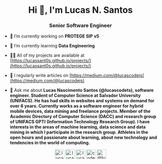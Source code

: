<h1 align="center">Hi 👋, I'm Lucas N. Santos</h1>
<h3 align="center">Senior Software Engineer</h3>

- 🔭 I’m currently working on **PROTEGE SIP v5**

- 🌱 I’m currently learning **Data Engineering**

- 👨‍💻 All of my projects are available at [https://lucassant0s.github.io/projects/](https://lucassant0s.github.io/projects/)

- 📝 I regularly write articles on [https://medium.com/@lucascodejs](https://medium.com/@lucascodejs)

- 💬 Ask me about **Lucas Nascimento Santos (@lucascodets), software engineer. Student of Computer Science at Salvador University (UNIFACS). He has had skills in websites and systems on demand for over 6 years. Currently works as a software engineer for hybrid mobile devices, data mining and freelance projects. Member of the Academic Directory of Computer Science (DACC) and research group of UNIFACS GPTI (Information Technology Research Group). I have interests in the areas of machine learning, data science and data mining in which I participate in the research group. Athletes in the open hours and passionate about learning, about new technology and tendencies in the world of computing.**

<p align="center">
<a href="https://dev.to/lucasnsants" target="blank"><img align="center" src="https://cdn.jsdelivr.net/npm/simple-icons@3.0.1/icons/dev-dot-to.svg" alt="lucasnsants" height="30" width="30" /></a>
<a href="https://twitter.com/lucascodets" target="blank"><img align="center" src="https://cdn.jsdelivr.net/npm/simple-icons@3.0.1/icons/twitter.svg" alt="lucascodets" height="30" width="30" /></a>
<a href="https://linkedin.com/in/lucasnsantos" target="blank"><img align="center" src="https://cdn.jsdelivr.net/npm/simple-icons@3.0.1/icons/linkedin.svg" alt="lucasnsantos" height="30" width="30" /></a>
<a href="https://instagram.com/code.lucas.js" target="blank"><img align="center" src="https://cdn.jsdelivr.net/npm/simple-icons@3.0.1/icons/instagram.svg" alt="code.lucas.js" height="30" width="30" /></a>
<a href="https://medium.com/@lucascodejs" target="blank"><img align="center" src="https://cdn.jsdelivr.net/npm/simple-icons@3.0.1/icons/medium.svg" alt="@lucascodejs" height="30" width="30" /></a>
</p>
